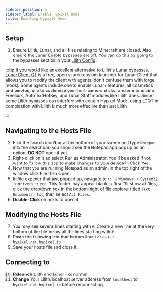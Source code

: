 ```yaml
---
sidebar_position: 1
sidebar_label: Enable Hypixel Mods
title: Enabling Hypixel Mods
---
```


## Setup
1. Ensure Lilith, Lunar, and all files relating to Minecraft are closed. Also ensure the Lunar Enable bypasses are off. You can do this by going to the bypasses section in your [Lilith Config][LilithConfig].

:::tip
If you would like an excellent alternative to Lilith's Lunar bypasses, [Lunar Client QT](/docs/documentation/enhancements/lcqt) is a free, open source custom launcher for Lunar Client that allows you to modify the client with agents (don't confuse them with forge mods). Some agents include one to enable Lunar+ features, all cosmetics and emotes, one to customize your hurt-camera shake, and one to enable Freelook, AutoTextHotKey, and Lunar Staff modules like Lilith does. Since some Lilith bypasses can interfere with certain Hypixel Mods, using LCQT in combination with Lilith is much more effective than just Lilith.

:::

## Navigating to the Hosts File
2. Find the search icon/bar at the bottom of your screen and type `Notepad` into the searchbar; 
you should see the Notepad app pop up as an option. **DO NOT** open it yet.
3. Right-click on it ad select Run as Administrator. 
You'll be asked if you want to "allow this app to make changes to your device?". Click Yes.
4. Now that you are running Notepad as an admin, in the top right of the window click File then Open.
5. In file explorer that just popped up, navigate to `C:` -> `Windows` -> `System32` -> `drivers` -> `etc`. This folder may appear blank at first. To show all files, click the dropdown box in the bottom-right of file explorer titled `Text Documents .txt`, then select `All Files`.
6. **Double-Click** on hosts to open it. 

## Modifying the Hosts File
7. You may see several lines starting with `#`. 
Create a new line at the very bottom of the file below all the lines starting with `#`.
8. Paste the following into that bottom line: `127.0.0.1 hypixel.net.hypixel.io`. 
9. Save your hosts file and close it.

## Connecting to 
10. **Relaunch** Lilith and Lunar like normal.
11. **Change** Your Lilith/localhost server address from `localhost` to `hypixel.net.hypixel.io` before reconnecting.

[LilithConfig]: https://me.lilithmod.xyz/